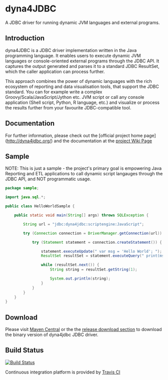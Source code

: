 # dyna4JDBC

A JDBC driver for running dynamic JVM languages and external programs.

## Introduction

dyna4JDBC is a JDBC driver implementation written in the Java programming language. It enables users to execute dynamic JVM languages or console-oriented external programs through the JDBC API. It captures the output generated and parses it to a standard JDBC ResultSet, which the caller application can process further. 

This approach combines the power of dynamic languages with the rich ecosystem of reporting and data visualisation tools, that support the JDBC standard. You can for example write a complex Groovy/Scala/JavaScript/Jython etc. JVM script or call any console application (Shell script, Python, R language, etc.) and visualize or process the results further from your favourite JDBC-compatible tool. 

## Documentation

For further information, please check out the [official project home page] (http://dyna4jdbc.org/) and the documentation at the [project Wiki Page](https://github.com/peter-gergely-horvath/dyna4jdbc/wiki)

## Sample

NOTE: This is just a sample - the project's primary goal is empowering Java Reporting and ETL applications to call dynamic script langauges through the JDBC API, and NOT programmatic usage.

```java
package sample;

import java.sql.*;

public class HelloWorldSample {

    public static void main(String[] args) throws SQLException {

        String url = "jdbc:dyna4jdbc:scriptengine:JavaScript";

        try (Connection connection = DriverManager.getConnection(url)) {

            try (Statement statement = connection.createStatement()) {

                statement.executeUpdate(" var msg = 'Hello World'; ");
                ResultSet resultSet = statement.executeQuery(" print(msg); ");

                while (resultSet.next()) {
                    String string = resultSet.getString(1);

                    System.out.println(string);
                }
            }
        }
    }
}
```




## Download

Please visit [Maven Central](http://search.maven.org/#search%7Cga%7C1%7Ca%3A%22dyna4jdbc%22) or the the [release download section](https://github.com/peter-gergely-horvath/dyna4jdbc/releases) to download the binary version of dyna4jdbc JDBC driver. 

## Build Status

[![Build Status](https://travis-ci.org/peter-gergely-horvath/dyna4jdbc.svg?branch=master)](https://travis-ci.org/peter-gergely-horvath/dyna4jdbc)

Continuous integration platform is provided by [Travis CI](https://travis-ci.org/)
